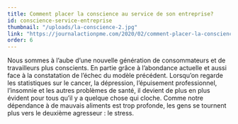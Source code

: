 ```yaml
---
title: Comment placer la conscience au service de son entreprise?
id: conscience-service-entreprise
thumbnail: "/uploads/la-conscience-2.jpg"
link: "https://journalactionpme.com/2020/02/comment-placer-la-conscience-au-service-de-son-entreprise/"
order: 6
---
```


Nous sommes à l’aube d’une nouvelle génération de consommateurs et de travailleurs plus conscients. En partie grâce à l’abondance actuelle et aussi face à la constatation de l’échec du modèle précédent. Lorsqu’on regarde les statistiques sur le cancer, la dépression, l’épuisement professionnel, l’insomnie et les autres problèmes de santé, il devient de plus en plus évident pour tous qu’il y a quelque chose qui cloche. Comme notre dépendance à de mauvais aliments est trop profonde, les gens se tournent plus vers le deuxième agresseur : le stress.

